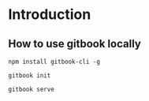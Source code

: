 # Introduction

## How to use gitbook locally

```
npm install gitbook-cli -g

gitbook init

gitbook serve
```

